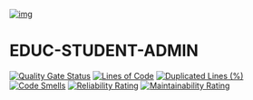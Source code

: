 [![img](https://img.shields.io/badge/Lifecycle-Maturing-007EC6)](https://github.com/bcgov/repomountie/blob/master/doc/lifecycle-badges.md)
# EDUC-STUDENT-ADMIN
[![Quality Gate Status](https://sonarcloud.io/api/project_badges/measure?project=bcgov_EDUC-STUDENT-ADMIN&metric=alert_status)](https://sonarcloud.io/dashboard?id=bcgov_EDUC-STUDENT-ADMIN)
[![Lines of Code](https://sonarcloud.io/api/project_badges/measure?project=bcgov_EDUC-STUDENT-ADMIN&metric=ncloc)](https://sonarcloud.io/dashboard?id=bcgov_EDUC-STUDENT-ADMIN)
[![Duplicated Lines (%)](https://sonarcloud.io/api/project_badges/measure?project=bcgov_EDUC-STUDENT-ADMIN&metric=duplicated_lines_density)](https://sonarcloud.io/dashboard?id=bcgov_EDUC-STUDENT-ADMIN)
[![Code Smells](https://sonarcloud.io/api/project_badges/measure?project=bcgov_EDUC-STUDENT-ADMIN&metric=code_smells)](https://sonarcloud.io/dashboard?id=bcgov_EDUC-STUDENT-ADMIN)
[![Reliability Rating](https://sonarcloud.io/api/project_badges/measure?project=bcgov_EDUC-STUDENT-ADMIN&metric=reliability_rating)](https://sonarcloud.io/dashboard?id=bcgov_EDUC-STUDENT-ADMIN)
[![Maintainability Rating](https://sonarcloud.io/api/project_badges/measure?project=bcgov_EDUC-STUDENT-ADMIN&metric=sqale_rating)](https://sonarcloud.io/dashboard?id=bcgov_EDUC-STUDENT-ADMIN)
